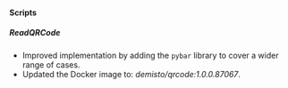 
#### Scripts

##### ReadQRCode

- Improved implementation by adding the `pybar` library to cover a wider range of cases.
- Updated the Docker image to: *demisto/qrcode:1.0.0.87067*.
